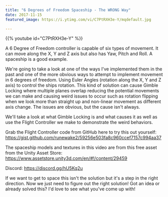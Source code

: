 ```yaml
---
title: "6 Degrees of Freedom Spaceship - The WRONG Way"
date: 2017-11-15
featured_image: https://i.ytimg.com/vi/C7PtRXH3e-Y/mqdefault.jpg

---
```


{{% youtube id="C7PtRXH3e-Y" %}}

A 6 Degree of Freedom controller is capable of six types of movement. It can move along the X, Y and Z axis but also has Yaw, Pitch and Roll. A spaceship is a good example.

We're going to take a look at one of the ways I've implemented them in the past and one of the more obvious ways to attempt to implement movement in 6 degrees of freedom. Using Euler Angles (rotation along the X, Y and Z axis) to control the ships rotation. This kind of solution can cause Gimble Locking where multiple planes overlap reducing the potential movements we can make and causing weird issues to occur such as rotation flipping when we look more than straight up and non-linear movement as different axis change. The issues are obvious, but the cause isn't always.

We'll take a look at what Gimble Locking is and what causes it as well as use the Flight Controller we make to demonstrate the weird behaviors.

Grab the Flight Controller code from GitHub here to try this out yourself: https://gist.github.com/runewake2/59256e503fa8c960ccef7157c994aa37

The spaceship models and textures in this video are from this free asset from the Unity Asset Store: https://www.assetstore.unity3d.com/en/#!/content/29459

Discord: https://discord.gg/hU5Kq2u

If we want to get to space this isn't the solution but it's a step in the right direction. Now we just need to figure out the right solution!  Got an idea or already solved this? I'd love to see what you've come up with!